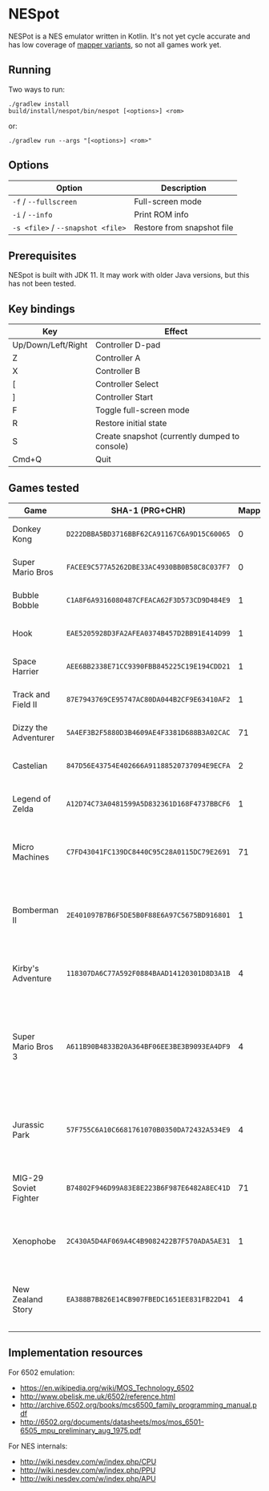 # NESpot

NESPot is a NES emulator written in Kotlin.  It's not yet cycle accurate and has low coverage of
[mapper variants](https://wiki.nesdev.com/w/index.php/Mapper#iNES_1.0_mapper_grid), so not
all games work yet.


## Running

Two ways to run:

```
./gradlew install
build/install/nespot/bin/nespot [<options>] <rom>
```

or:

```
./gradlew run --args "[<options>] <rom>"
```


## Options

| Option | Description |
| --- | --- |
| `-f` / `--fullscreen` | Full-screen mode |
| `-i` / `--info` | Print ROM info |
| `-s <file>` / `--snapshot <file>` | Restore from snapshot file |


## Prerequisites

NESpot is built with JDK 11.  It may work with older Java versions, but this has not been tested.


## Key bindings

| Key | Effect |
| --- | --- |
| Up/Down/Left/Right | Controller D-pad |
| Z | Controller A |
| X | Controller B |
| [ | Controller Select |
| ] | Controller Start |
| F | Toggle full-screen mode |
| R | Restore initial state |
| S | Create snapshot (currently dumped to console) |
| Cmd+Q | Quit |


## Games tested

| Game | SHA-1 (PRG+CHR) | Mapper | Status |
| --- | --- | --- | --- |
| Donkey Kong           | `D222DBBA5BD3716BBF62CA91167C6A9D15C60065` | 0  | ✅ No known issues. |
| Super Mario Bros      | `FACEE9C577A5262DBE33AC4930BB0B58C8C037F7` | 0  | ✅ No known issues. |
| Bubble Bobble         | `C1A8F6A9316080487CFEACA62F3D573CD9D484E9` | 1  | ✅ No known issues. |
| Hook                  | `EAE5205928D3FA2AFEA0374B457D2BB91E414D99` | 1  | ✅ No known issues. |
| Space Harrier         | `AEE6BB2338E71CC9390FBB845225C19E194CDD21` | 1  | ✅ No known issues. |
| Track and Field II    | `87E7943769CE95747AC80DA044B2CF9E63410AF2` | 1  | ✅ No known issues. |
| Dizzy the Adventurer  | `5A4EF3B2F5880D3B4609AE4F3381D688B3A02CAC` | 71 | ✅ No known issues. |
| Castelian             | `847D56E43754E402666A91188520737094E9ECFA` | 2  | ✅ No known issues. |
| Legend of Zelda       | `A12D74C73A0481599A5D832361D168F4737BBCF6` | 1  | ✅ Very playable.  [One known minor bug](https://github.com/oliver-charlesworth/nespot/issues/89). |
| Micro Machines        | `C7FD43041FC139DC8440C95C28A0115DC79E2691` | 71 | ✅ Very playable.  [A few graphical glitches](https://github.com/oliver-charlesworth/nespot/issues/88). |
| Bomberman II          | `2E401097B7B6F5DE5B0F88E6A97C5675BD916801` | 1  | ✅ Very playable.  [Vertical scroll of splash screen not quite right](https://github.com/oliver-charlesworth/nespot/issues/91). |
| Kirby's Adventure     | `118307DA6C77A592F0884BAAD14120301D8D3A1B` | 4  | ✅ Very playable.  [Start menu judders](TODO). |
| Super Mario Bros 3    | `A611B90B4833B20A364BF06EE3BE3B9093EA4DF9` | 4  | ✅ Very playable.  [Minor graphical glitches (e.g. floor on splash screen judders)].(TODO). |
| Jurassic Park         | `57F755C6A10C6681761070B0350DA72432A534E9` | 4  | ✅ Very playable.  [Guns don't make noise].(TODO). |
| MIG-29 Soviet Fighter | `B74802F946D99A83E8E223B6F987E6482A8EC41D` | 71 | ❌ Mostly unplayable.  [Gameplay is flickery and slow](https://github.com/oliver-charlesworth/nespot/issues/96). |
| Xenophobe             | `2C430A5D4AF069A4C4B9082422B7F570ADA5AE31` | 1  | ❌ Unplayable.  [Freezes on splash screen](https://github.com/oliver-charlesworth/nespot/issues/97). |
| New Zealand Story     | `EA388B7B826E14CB907FBEDC1651EE831FB22D41` | 4  | ❌ Unplayable.  [Freezes after splash screen].(TODO). |


## Implementation resources

For 6502 emulation:

- https://en.wikipedia.org/wiki/MOS_Technology_6502
- http://www.obelisk.me.uk/6502/reference.html
- http://archive.6502.org/books/mcs6500_family_programming_manual.pdf
- http://6502.org/documents/datasheets/mos/mos_6501-6505_mpu_preliminary_aug_1975.pdf

For NES internals:

- http://wiki.nesdev.com/w/index.php/CPU
- http://wiki.nesdev.com/w/index.php/PPU
- http://wiki.nesdev.com/w/index.php/APU
